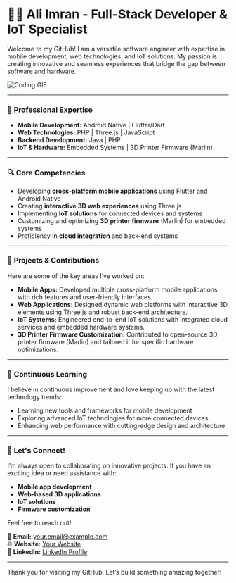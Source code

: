# 👨‍💻 Ali Imran - Full-Stack Developer & IoT Specialist

Welcome to my GitHub! I am a versatile software engineer with expertise in mobile development, web technologies, and IoT solutions. My passion is creating innovative and seamless experiences that bridge the gap between software and hardware.

![Coding GIF](https://media.giphy.com/media/qgQUggAC3Pfv687qPC/giphy.gif)

---

### 💼 **Professional Expertise**

- **Mobile Development:** Android Native | Flutter/Dart
- **Web Technologies:** PHP | Three.js | JavaScript
- **Backend Development:** Java | PHP
- **IoT & Hardware:** Embedded Systems | 3D Printer Firmware (Marlin)

---

### 🔍 **Core Competencies**

- Developing **cross-platform mobile applications** using Flutter and Android Native
- Creating **interactive 3D web experiences** using Three.js
- Implementing **IoT solutions** for connected devices and systems
- Customizing and optimizing **3D printer firmware** (Marlin) for embedded systems
- Proficiency in **cloud integration** and back-end systems

---

### 🚀 **Projects & Contributions**

Here are some of the key areas I’ve worked on:

- **Mobile Apps:** Developed multiple cross-platform mobile applications with rich features and user-friendly interfaces.
- **Web Applications:** Designed dynamic web platforms with interactive 3D elements using Three.js and robust back-end architecture.
- **IoT Systems:** Engineered end-to-end IoT solutions with integrated cloud services and embedded hardware systems.
- **3D Printer Firmware Customization:** Contributed to open-source 3D printer firmware (Marlin) and tailored it for specific hardware optimizations.

---

### 🌱 **Continuous Learning**

I believe in continuous improvement and love keeping up with the latest technology trends:

- Learning new tools and frameworks for mobile development
- Exploring advanced IoT technologies for more connected devices
- Enhancing web performance with cutting-edge design and architecture

---

### 🤝 **Let's Connect!**

I’m always open to collaborating on innovative projects. If you have an exciting idea or need assistance with:

- **Mobile app development**
- **Web-based 3D applications**
- **IoT solutions**
- **Firmware customization**

Feel free to reach out!

📧 **Email:** your.email@example.com  
🌐 **Website:** [Your Website](https://yourwebsite.com)  
🔗 **LinkedIn:** [LinkedIn Profile](https://linkedin.com/in/yourprofile)

---

Thank you for visiting my GitHub. Let’s build something amazing together!
